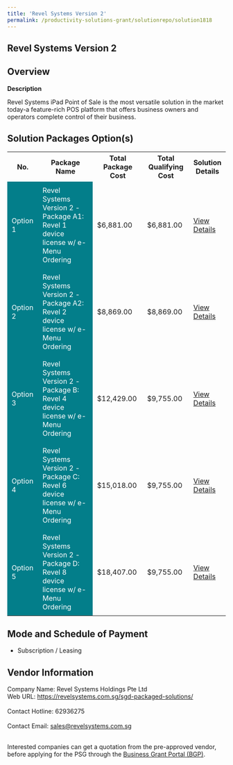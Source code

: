 ```yaml
---
title: 'Revel Systems Version 2'
permalink: /productivity-solutions-grant/solutionrepo/solution1818
---
```


## Revel Systems Version 2

## Overview

**Description**

Revel Systems iPad Point of Sale is the most versatile solution in the market today-a feature-rich POS platform that offers business owners and operators complete control of their business.

## Solution Packages Option(s)

<table>
<tr>
<th><b>No.</b></th>
<th><b>Package Name</b></th>
<th><b>Total Package Cost</b></th>
<th><b>Total Qualifying Cost</b></th>
<th><b>Solution Details</b></th>
</tr>
<tr>
<td style='padding: 10px; background-color: #037E8A; color: #FFFFFF;'>Option 1</td>
<td style='padding: 10px; background-color: #037E8A; color: #FFFFFF;'>Revel Systems Version 2 - Package A1: Revel 1 device license w/ e-Menu Ordering</td>
<td style='padding: 10px;'>$6,881.00</td>
<td style='padding: 10px;'>$6,881.00</td>
<td style='padding: 10px;'><a href='/images/psg/Desensitised_Revel_Systems_Annex_3_CR_wef_02_June_2022_Part_1.pdf' target='_blank'>View Details</a></td>
</tr>
<tr>
<td style='padding: 10px; background-color: #037E8A; color: #FFFFFF;'>Option 2</td>
<td style='padding: 10px; background-color: #037E8A; color: #FFFFFF;'>Revel Systems Version 2 - Package A2: Revel 2 device license w/ e-Menu Ordering</td>
<td style='padding: 10px;'>$8,869.00</td>
<td style='padding: 10px;'>$8,869.00</td>
<td style='padding: 10px;'><a href='/images/psg/Desensitised_Revel_Systems_Annex_3_CR_wef_02_June_2022_Part_2.pdf' target='_blank'>View Details</a></td>
</tr>
<tr>
<td style='padding: 10px; background-color: #037E8A; color: #FFFFFF;'>Option 3</td>
<td style='padding: 10px; background-color: #037E8A; color: #FFFFFF;'>Revel Systems Version 2 - Package B: Revel 4 device license w/ e-Menu Ordering</td>
<td style='padding: 10px;'>$12,429.00</td>
<td style='padding: 10px;'>$9,755.00</td>
<td style='padding: 10px;'><a href='/images/psg/Desensitised_Revel_Systems_Annex_3_CR_wef_02_June_2022_Part_3.pdf' target='_blank'>View Details</a></td>
</tr>
<tr>
<td style='padding: 10px; background-color: #037E8A; color: #FFFFFF;'>Option 4</td>
<td style='padding: 10px; background-color: #037E8A; color: #FFFFFF;'>Revel Systems Version 2 - Package C: Revel 6 device license w/ e-Menu Ordering</td>
<td style='padding: 10px;'>$15,018.00</td>
<td style='padding: 10px;'>$9,755.00</td>
<td style='padding: 10px;'><a href='/images/psg/Desensitised_Revel_Systems_Annex_3_CR_wef_02_June_2022_Part_4.pdf' target='_blank'>View Details</a></td>
</tr>
<tr>
<td style='padding: 10px; background-color: #037E8A; color: #FFFFFF;'>Option 5</td>
<td style='padding: 10px; background-color: #037E8A; color: #FFFFFF;'>Revel Systems Version 2 - Package D: Revel 8 device license w/ e-Menu Ordering</td>
<td style='padding: 10px;'>$18,407.00</td>
<td style='padding: 10px;'>$9,755.00</td>
<td style='padding: 10px;'><a href='/images/psg/Desensitised_Revel_Systems_Annex_3_CR_wef_02_June_2022_Part_5.pdf' target='_blank'>View Details</a></td>
</tr>
</table>

## Mode and Schedule of Payment

 - Subscription / Leasing

## Vendor Information

 Company Name: Revel Systems Holdings Pte Ltd<br>Web URL: https://revelsystems.com.sg/sgd-packaged-solutions/ <br><br>Contact Hotline: 62936275 <br><br>Contact Email: sales@revelsystems.com.sg <br><br>

Interested companies can get a quotation from the pre-approved vendor, before applying for the PSG through the <a href='https://www.businessgrants.gov.sg/' target='_blank' rel='noopener'>Business Grant Portal (BGP)</a>.

<script src="/jquery/resize-tables.js"></script>
